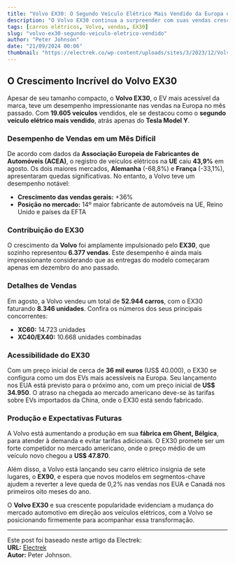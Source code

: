 ```yaml
---
title: "Volvo EX30: O Segundo Veículo Elétrico Mais Vendido da Europa em Agosto"
description: "O Volvo EX30 continua a surpreender com suas vendas crescentes e se estabelece como o segundo EV mais vendido da Europa."
tags: [carros elétricos, Volvo, vendas, EX30]
slug: "volvo-ex30-segundo-veiculo-eletrico-vendido"
author: "Peter Johnson"
date: "21/09/2024 00:06"
thumbnail: "https://electrek.co/wp-content/uploads/sites/3/2023/12/Volvo-first-EX30-2.jpeg?quality=82&strip=all&w=1400"
---
```


## O Crescimento Incrível do Volvo EX30

Apesar de seu tamanho compacto, o **Volvo EX30**, o EV mais acessível da marca, teve um desempenho impressionante nas vendas na Europa no mês passado. Com **19.605 veículos** vendidos, ele se destacou como o **segundo veículo elétrico mais vendido**, atrás apenas do **Tesla Model Y**.

### Desempenho de Vendas em um Mês Difícil

De acordo com dados da **Associação Europeia de Fabricantes de Automóveis (ACEA)**, o registro de veículos elétricos na **UE** caiu **43,9%** em agosto. Os dois maiores mercados, **Alemanha** (-68,8%) e **França** (-33,1%), apresentaram quedas significativas. No entanto, a Volvo teve um desempenho notável:

- **Crescimento das vendas gerais:** +36%
- **Posição no mercado:** 14º maior fabricante de automóveis na UE, Reino Unido e países da EFTA

### Contribuição do EX30

O crescimento da **Volvo** foi amplamente impulsionado pelo **EX30**, que sozinho representou **6.377 vendas**. Este desempenho é ainda mais impressionante considerando que as entregas do modelo começaram apenas em dezembro do ano passado.

### Detalhes de Vendas

Em agosto, a Volvo vendeu um total de **52.944 carros**, com o EX30 faturando **8.346 unidades**. Confira os números dos seus principais concorrentes:

- **XC60:** 14.723 unidades
- **XC40/EX40:** 10.668 unidades combinadas

### Acessibilidade do EX30

Com um preço inicial de cerca de **36 mil euros** (US$ 40.000), o EX30 se configura como um dos EVs mais acessíveis na Europa. Seu lançamento nos EUA está previsto para o próximo ano, com um preço inicial de **US$ 34.950**. O atraso na chegada ao mercado americano deve-se às tarifas sobre EVs importados da China, onde o EX30 está sendo fabricado.

### Produção e Expectativas Futuras

A Volvo está aumentando a produção em sua **fábrica em Ghent, Bélgica**, para atender à demanda e evitar tarifas adicionais. O EX30 promete ser um forte competidor no mercado americano, onde o preço médio de um veículo novo chegou a **US$ 47.870**.

Além disso, a Volvo está lançando seu carro elétrico insignia de sete lugares, o **EX90**, e espera que novos modelos em segmentos-chave ajudem a reverter a leve queda de 0,2% nas vendas nos EUA e Canadá nos primeiros oito meses do ano.

O **Volvo EX30** e sua crescente popularidade evidenciam a mudança do mercado automotivo em direção aos veículos elétricos, com a Volvo se posicionando firmemente para acompanhar essa transformação.

---

Este post foi baseado neste artigo da Electrek:  
**URL:** [Electrek](https://electrek.co/2024/09/20/volvo-ex30-europes-second-best-selling-ev-august/)  
**Autor:** Peter Johnson.